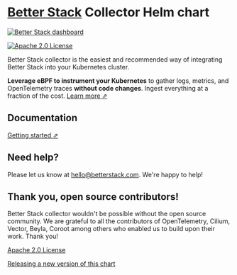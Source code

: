 # [Better Stack](https://betterstack.com/logs) Collector Helm chart

[![Better Stack dashboard](https://github.com/user-attachments/assets/3975906e-0131-4e55-bc57-5b2cf079f24c)](https://betterstack.com/tracing)

[![Apache 2.0 License](https://img.shields.io/badge/license-Apache%202.0-blue.svg)](LICENSE.md)

Better Stack collector is the easiest and recommended way of integrating Better Stack into your Kubernetes cluster. 

**Leverage eBPF to instrument your Kubernetes** to gather logs, metrics, and OpenTelemetry traces **without code changes**. Ingest everything at a fraction of the cost. [Learn more ⇗](https://betterstack.com/tracing)

## Documentation

[Getting started ⇗](https://betterstack.com/docs/logs/collector/)

## Need help?

Please let us know at [hello@betterstack.com](mailto:hello@betterstack.com). We're happy to help!

## Thank you, open source contributors!

Better Stack collector wouldn't be possible without the open source community. We are grateful to all the contributors of OpenTelemetry, Cilium, Vector, Beyla, Coroot among others who enabled us to build upon their work. Thank you!

[Apache 2.0 License](LICENSE.md)

[Releasing a new version of this chart](./how-to-release.md)

